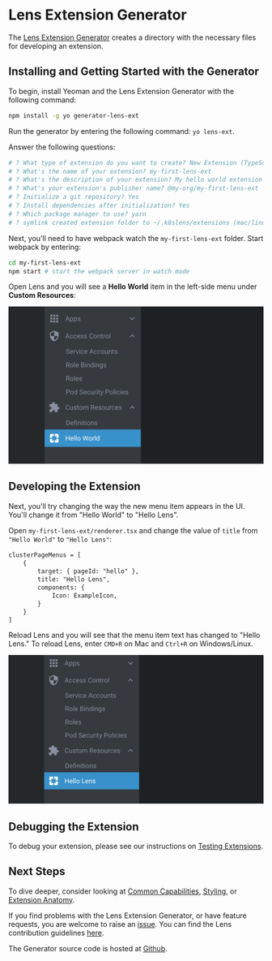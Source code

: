 # Lens Extension Generator

The [Lens Extension Generator](https://github.com/lensapp/generator-lens-ext) creates a directory with the necessary files for developing an extension.

## Installing and Getting Started with the Generator

To begin, install Yeoman and the Lens Extension Generator with the following command:

```bash
npm install -g yo generator-lens-ext
```

Run the generator by entering the following command: `yo lens-ext`.

Answer the following questions:

```bash
# ? What type of extension do you want to create? New Extension (TypeScript)
# ? What's the name of your extension? my-first-lens-ext
# ? What's the description of your extension? My hello world extension
# ? What's your extension's publisher name? @my-org/my-first-lens-ext
# ? Initialize a git repository? Yes
# ? Install dependencies after initialization? Yes
# ? Which package manager to use? yarn
# ? symlink created extension folder to ~/.k8slens/extensions (mac/linux) or :Users\<user>\.k8slens\extensions (windows)? Yes
```

Next, you'll need to have webpack watch the `my-first-lens-ext` folder. Start webpack by entering:

```bash
cd my-first-lens-ext
npm start # start the webpack server in watch mode
```

Open Lens and you will see a **Hello World** item in the left-side menu under **Custom Resources**:

![Hello World](images/hello-world.png)

## Developing the Extension

Next, you'll try changing the way the new menu item appears in the UI. You'll change it from "Hello World" to "Hello Lens".

Open `my-first-lens-ext/renderer.tsx` and change the value of `title` from `"Hello World"` to `"Hello Lens"`:

```tsx
clusterPageMenus = [
    {
        target: { pageId: "hello" },
        title: "Hello Lens",
        components: {
            Icon: ExampleIcon,
        }
    }
]
```

Reload Lens and you will see that the menu item text has changed to "Hello Lens." To reload Lens, enter `CMD+R` on Mac and `Ctrl+R` on Windows/Linux.

![Hello World](images/hello-lens.png)

## Debugging the Extension

To debug your extension, please see our instructions on [Testing Extensions](../testing-and-publishing/testing.md).

## Next Steps

To dive deeper, consider looking at [Common Capabilities](../capabilities/common-capabilities.md), [Styling](../capabilities/styling.md), or [Extension Anatomy](anatomy.md).

If you find problems with the Lens Extension Generator, or have feature requests, you are welcome to raise an [issue](https://github.com/lensapp/generator-lens-ext/issues). You can find the Lens contribution guidelines [here](../../contributing/README.md).

The Generator source code is hosted at [Github](https://github.com/lensapp/generator-lens-ext).
